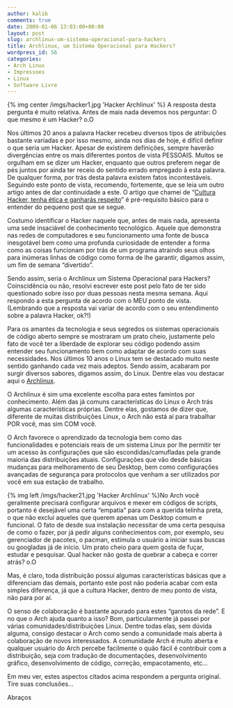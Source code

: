 ```yaml
---
author: kalib
comments: true
date: 2009-01-06 13:03:00+00:00
layout: post
slug: archlinux-um-sistema-operacional-para-hackers
title: Archlinux, um Sistema Operacional para Hackers?
wordpress_id: 56
categories:
- Arch Linux
- Impressoes
- Linux
- Software Livre
---
```

{% img center /imgs/hacker1.jpg 'Hacker Archlinux' %}
A resposta desta pergunta é muito relativa. Antes de mais nada devemos nos perguntar: O que mesmo é um Hacker? o.O  

  

Nos últimos 20 anos a palavra Hacker recebeu diversos tipos de atribuições bastante variadas e por isso mesmo, ainda nos dias de hoje, é difícil definir o que seria um Hacker. Apesar de existirem definições, sempre haverão divergências entre os mais diferentes pontos de vista PESSOAIS. Muitos se orgulham em se dizer um Hacker, enquanto que outros preferem negar de pés juntos por ainda ter receio do sentido errado empregado à esta palavra. De qualquer forma, por trás desta palavra existem fatos incontestáveis. Seguindo este ponto de vista, recomendo, fortemente, que se leia um outro artigo antes de dar continuidade a este. O artigo que chamei de “[Cultura Hacker, tenha ética e ganharás respeito](https://marcelokalib.blogspot.com/2008/04/cultura-hacker-tenha-tica-e-ganhars.html)” é pré-requisito básico para o entender do pequeno post que se segue.  

  

Costumo identificar o Hacker naquele que, antes de mais nada, apresenta uma sede insaciável de conhecimento tecnológico. Aquele que demonstra nas redes de computadores e seu funcionamento uma fonte de busca inesgotável bem como uma profunda curiosidade de entender a forma como as coisas funcionam por trás de um programa atraindo seus olhos para inúmeras linhas de código como forma de lhe garantir, digamos assim, um fim de semana “divertido”.




Sendo assim, seria o Archlinux um Sistema Operacional para Hackers? Coinscidência ou não, resolvi escrever este post pelo fato de ter sido questionado sobre isso por duas pessoas nesta mesma semana. Aqui respondo a esta pergunta de acordo com o MEU ponto de vista. (Lembrando que a resposta vai variar de acordo com o seu entendimento sobre a palavra Hacker, ok?!)  

  

Para os amantes da tecnologia e seus segredos os sistemas operacionais de código aberto sempre se mostraram um prato cheio, justamente pelo fato de você ter a liberdade de explorar seu código podendo assim entender seu funcionamento bem como adaptar de acordo com suas necessidades. Nos últimos 10 anos o Linux tem se destacado muito neste sentido ganhando cada vez mais adeptos. Sendo assim, acabaram por surgir diversos sabores, digamos assim, do Linux. Dentre elas vou destacar aqui o [Archlinux](https://www.archlinux-br.org/).




O Archlinux é sim uma excelente escolha para estes famintos por conhecimento. Além das já comuns características do Linux o Arch trás algumas características próprias. Dentre elas, gostamos de dizer que, diferente de muitas distribuições Linux, o Arch não está aí para trabalhar POR você, mas sim COM você.  

  

O Arch favorece o aprendizado da tecnologia bem como das funcionalidades e potenciais reais de um sistema Linux por lhe permitir ter um acesso às configurações que são escondidas/camufladas pela grande maioria das distribuições atuais. Configurações que vão desde básicas mudanças para melhoramento de seu Desktop, bem como configurações avançadas de segurança para protocolos que venham a ser utilizados por você em sua estação de trabalho.


{% img left /imgs/hacker21.jpg 'Hacker Archlinux' %}No Arch você geralmente precisará configurar arquivos e mexer em códigos de scripts, portanto é desejável uma certa “empatia” para com a querida telinha preta, o que não exclui aqueles que querem apenas um Desktop comum e funcional. O fato de desde sua instalação necessitar de uma certa pesquisa de como o fazer, por já pedir alguns conhecimentos com, por exemplo, seu gerenciador de pacotes, o pacman, estimula o usuário a iniciar suas buscas ou googladas já de início. Um prato cheio para quem gosta de fuçar, estudar e pesquisar. Qual hacker não gosta de quebrar a cabeça e correr atrás? o.O




Mas, é claro, toda distribuição possui algumas características básicas que a diferenciam das demais, portanto este post não poderia acabar com esta simples diferença, já que a cultura Hacker, dentro de meu ponto de vista, não para por aí.




O senso de colaboração é bastante apurado para estes “garotos da rede”. E no que o Arch ajuda quanto a isso? Bom, particularmente já passei por várias comunidades/distribuições Linux. Dentre todas elas, sem dúvida alguma, consigo destacar o Arch como sendo a comunidade mais aberta à colaboração de novos interessados. A comunidade Arch é muito aberta e qualquer usuário do Arch percebe facilmente o quão fácil é contribuir com a distribuição, seja com tradução de documentações, desenvolvimento gráfico, desenvolvimento de código, correção, empacotamento, etc...




Em meu ver, estes aspectos citados acima respondem a pergunta original. Tire suas conclusões...




Abraços